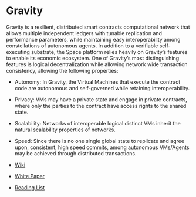 # Gravity

Gravity is a resilient, distributed smart contracts computational network that allows multiple independent ledgers with tunable replication and performance parameters, while maintaining easy interoperability among constellations of autonomous agents. In addition to a verifiable self-executing substrate, the Space platform relies heavily on Gravity’s features to enable its economic ecosystem. One of Gravity’s most distinguishing features is logical decentralization while allowing network wide transaction consistency, allowing the following properties:
- Autonomy: In Gravity, the Virtual Machines that execute the contract code are autonomous and self-governed while retaining interoperability.
- Privacy: VMs may have a private state and engage in private contracts, where only the parties to the contract have access rights to the shared state.
- Scalability: Networks of interoperable logical distinct VMs inherit the natural scalability properties of networks.
- Speed: Since there is no one single global state to replicate and agree upon, consistent, high speed commits, among autonomous VMs/Agents may be achieved through distributed transactions.

-  [Wiki](https://github.com/GravityNetwork/Gravity/wiki)
-  [White Paper](https://github.com/GravityNetwork/Gravity/wiki/Gravity-Whitepaper)
-  [Reading List](https://github.com/GravityNetwork/Gravity/wiki/Reading-List)
